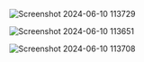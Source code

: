![Screenshot 2024-06-10 113729](https://github.com/RVKMohan/Authentication_system-nodejs/assets/107797667/849ad24c-4274-4581-a222-699930e7b196)

![Screenshot 2024-06-10 113651](https://github.com/RVKMohan/Authentication_system-nodejs/assets/107797667/70deaa65-e766-45d8-842d-28dc62529a50)

![Screenshot 2024-06-10 113708](https://github.com/RVKMohan/Authentication_system-nodejs/assets/107797667/89586212-1ba8-4de9-8d58-7863137ef441)
